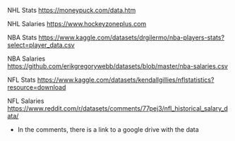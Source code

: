 NHL Stats
https://moneypuck.com/data.htm

NHL Salaries
https://www.hockeyzoneplus.com

NBA Stats
https://www.kaggle.com/datasets/drgilermo/nba-players-stats?select=player_data.csv

NBA Salaries
https://github.com/erikgregorywebb/datasets/blob/master/nba-salaries.csv

NFL Stats
https://www.kaggle.com/datasets/kendallgillies/nflstatistics?resource=download

NFL Salaries
https://www.reddit.com/r/datasets/comments/77pej3/nfl_historical_salary_data/
 - In the comments, there is a link to a google drive with the data
